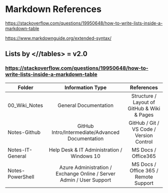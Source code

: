 # Markdown References

https://stackoverflow.com/questions/19950648/how-to-write-lists-inside-a-markdown-table

https://www.markdownguide.org/extended-syntax/

## Lists by <//tables> = v2.0

### https://stackoverflow.com/questions/19950648/how-to-write-lists-inside-a-markdown-table

| Folder     | Information Type    | References   |
| ------------------|:----------:|:----------:|
| 00_Wiki_Notes      | General Documentation | Structure / Layout of GitHub & Wiki & Pages |
| Notes-Github       | GitHub Intro/Intermediate/Advanced Documentation | GitHub / Git / VS Code / Version Control |
| Notes-IT-General      | Help Desk & IT Administration / Windows 10 | MS Docs / Office365 |
| Notes-PowerShell   | Azure Administration / Exchange Online / Server Admin / User Support | MS Docs / Office 365 / Remote Support |
